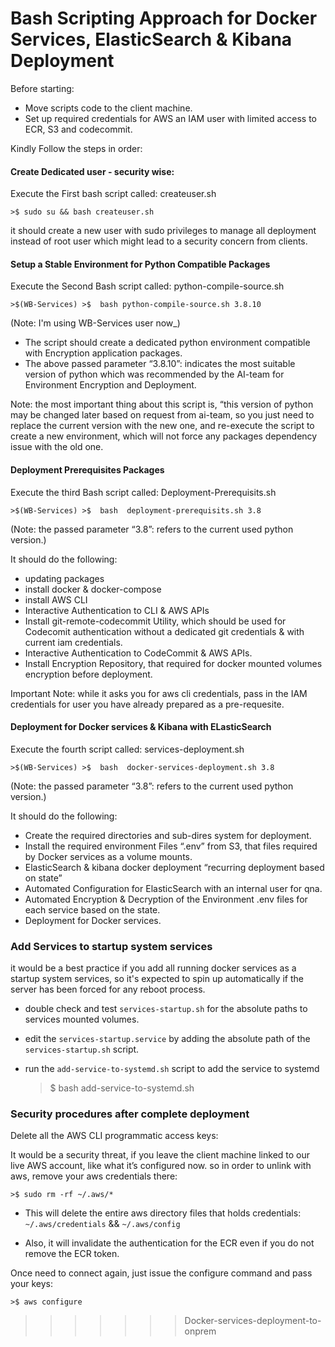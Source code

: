 # Bash Scripting Approach for Docker Services, ElasticSearch & Kibana Deployment

Before starting: 
- Move scripts code to the client machine.
- Set up required credentials for AWS an IAM user with limited access to ECR, S3 and codecommit.

Kindly Follow the steps in order:

#### Create Dedicated user - security wise:
Execute the First bash script called: createuser.sh

	>$ sudo su && bash createuser.sh
  
it should create a new user with sudo privileges to manage all deployment instead of root user which might lead to a security concern from clients.

#### Setup a Stable Environment for Python Compatible Packages

Execute the Second Bash script called: python-compile-source.sh

	>$(WB-Services) >$  bash python-compile-source.sh 3.8.10        
  (Note: I'm using WB-Services user now_)

- The script should create a dedicated python environment compatible with Encryption application packages. 
- The above passed parameter “3.8.10”: indicates the most suitable version of python which was recommended by the AI-team for Environment Encryption and Deployment.

Note: the most important thing about this script is, “this version of python may be changed later based on request from ai-team, so you just need to replace the current version with the new one, and re-execute the script to create a new environment, which will not force any packages dependency issue with the old one.

#### Deployment Prerequisites Packages

Execute the third Bash script called: Deployment-Prerequisits.sh

	>$(WB-Services) >$  bash  deployment-prerequisits.sh 3.8
  
  (Note: the passed parameter “3.8”: refers to the current used python version.)
  
It should do the following:
- updating packages
- install docker & docker-compose
- install AWS CLI
- Interactive Authentication to CLI & AWS APIs
- Install  git-remote-codecommit Utility, which should be used for Codecomit authentication without a dedicated git credentials & with current iam credentials.
- Interactive Authentication to CodeCommit & AWS APIs. 
- Install Encryption Repository, that required for docker mounted volumes encryption before deployment.

Important Note: while it asks you for aws cli credentials, pass in the IAM credentials for user you have already prepared as a pre-requesite.

#### Deployment for Docker services & Kibana with ELasticSearch

Execute the fourth script called: services-deployment.sh

	>$(WB-Services) >$  bash  docker-services-deployment.sh 3.8
  
  (Note: the passed parameter “3.8”: refers to the current used python version.)

It should do the following:
- Create the required directories and sub-dires system for deployment.
- Install the required environment Files “.env” from S3, that files required by Docker services as a volume mounts.
- ElasticSearch & kibana docker deployment “recurring deployment based on state”
- Automated Configuration for ElasticSearch with an internal user for qna.
- Automated Encryption & Decryption of the Environment .env files for each service based on the state.
- Deployment for Docker services.


### Add Services to startup system services

it would be a best practice if you add all running docker services as a startup system services, so it's expected to spin up automatically if the server has been forced for any reboot process.

- double check and test `services-startup.sh` for the absolute paths to services mounted volumes.
- edit the `services-startup.service` by adding the absolute path of the `services-startup.sh` script.
- run the `add-service-to-systemd.sh` script to add the service to systemd

	>$ bash add-service-to-systemd.sh

### Security procedures after complete deployment

Delete all the AWS CLI programmatic access keys:

It would be a security threat, if you leave the client machine linked to our live AWS account, like what it’s configured now.
so in order to unlink with aws, remove your aws credentials there:

	>$ sudo rm -rf ~/.aws/*

- This will delete the entire aws directory files that holds credentials:   `~/.aws/credentials`  &&  `~/.aws/config`

- Also, it will invalidate the authentication for the ECR even if you do not remove the ECR token.

Once need to connect again, just issue the configure command and pass your keys:

	>$ aws configure
>>>>>>> Docker-services-deployment-to-onprem
